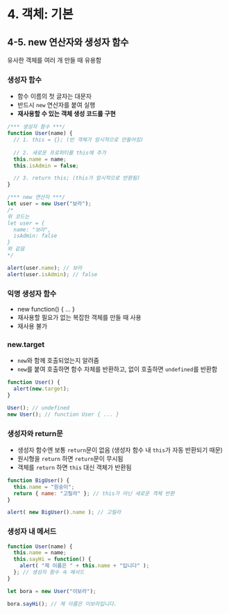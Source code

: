 # 4. 객체: 기본
## 4-5. new 연산자와 생성자 함수
유사한 객체를 여러 개 만들 때 유용함
### 생성자 함수
- 함수 이름의 첫 글자는 대문자
- 반드시 `new` 연산자를 붙여 실행
- **재사용할 수 있는 객체 생성 코드를 구현**
```javascript
/*** 생성자 함수 ***/
function User(name) {
  // 1. this = {}; (빈 객체가 암시적으로 만들어짐)
  
  // 2. 새로운 프로퍼티를 this에 추가
  this.name = name;
  this.isAdmin = false;

  // 3. return this; (this가 암시적으로 반환됨)
}

/*** new 연산자 ***/
let user = new User("보라");
/*
위 코드는
let user = {
  name: "보라",
  isAdmin: false
}
와 같음
*/

alert(user.name); // 보라
alert(user.isAdmin); // false
```
### 익명 생성자 함수
- new function() { ... }
- 재사용할 필요가 없는 복잡한 객체를 만들 때 사용
- 재사용 불가
### new.target
- `new`와 함께 호출되었는지 알려줌
- `new`를 붙여 호출하면 함수 자체를 반환하고, 없이 호출하면 `undefined`를 반환함 
```javascript
function User() {
  alert(new.target);
}

User(); // undefined
new User(); // function User { ... }
```
### 생성자와 return문
- 생성자 함수엔 보통 `return`문이 없음 (생성자 함수 내 `this`가 자동 반환되기 때문)
- 원시형을 `return` 하면 `return`문이 무시됨
- 객체를 `return` 하면 `this` 대신 객체가 반환됨
```javascript
function BigUser() {
  this.name = "원숭이";
  return { name: "고릴라" }; // this가 아닌 새로운 객체 반환
}

alert( new BigUser().name ); // 고릴라
```
### 생성자 내 메서드
```javascript
function User(name) {
  this.name = name;
  this.sayHi = function() {
    alert( "제 이름은 " + this.name + "입니다" );
  }; // 생성자 함수 속 메서드
}

let bora = new User("이보라");

bora.sayHi(); // 제 이름은 이보라입니다.
```
